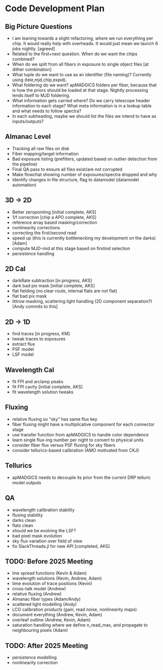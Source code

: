 # Code Development Plan

## Big Picture Questions
- I am leaning towards a slight refactoring, where we run everything per chip. It would really help with overheads. It would just mean we launch 6 jobs nightly. [agreed]
- Related to the first+next question. When do we want the chips combined?
- When do we split from all fibers in exposure to single object files [at dither combination]
- What tuple do we want to use as an identifier (file naming)? Currently using (tele,mjd,chip,expid).
- What foldering do we want? apMADGICS folders per fiber, because that is how the priors should be loaded at that stage. Nightly processing lends itself to MJD foldering.
- What information gets carried where? Do we carry telescope header information to each stage? What meta information is in a lookup table and what needs to follow spectra?
- In each subheading, maybe we should list the files we intend to have as inputs/outputs?

## Almanac Level
- Tracking all raw files on disk
- Fiber mapping/target information
- Bad exposure listing (prefilters, updated based on outlier detection from the pipeline)
- Final QA pass to ensure all files exist/are not corrupted
- Make flowchat showing number of exposures/spectra dropped and why
- Identify changes in file structure, flag to datamodel (datamodel automation)

## 3D -> 2D
- Better zeropointing [initial complete, AKS]
- 1/f correction [chip a APO complete, AKS]
- reference array based masking/correction
- nonlinearity corrections
- correcting the first/second read
- speed up (this is currently bottlenecking my development on the darks) [Adam]
- compute MJD-mid at this stage based on firstind selection
- persistence handling

## 2D Cal
- darkRate subtraction [in progress, AKS]
- dark bad pix mask [initial complete, AKS]
- flat fielding (no clear route, internal flats are not flat)
- flat bad pix mask
- littrow masking, scattering light handling (2D component separation?) [Andy commits to this]

## 2D -> 1D
- find traces [in progress, KM]
- tweak traces to exposures
- extract flux
- PSF model
- LSF model

## Wavelength Cal
- fit FPI and arclamp peaks
- fit FPI cavity [initial complete, AKS]
- fit wavelength solution tweaks

## Fluxing
- relative fluxing so "sky" has same flux key
- fiber fluxing might have a multiplicative component for each connector stage
- use transfer function from apMADGICS to handle color dependence
- learn single flux-ing number per night to convert to physical units
- consider fiber flux versus PSF fluxing for sky fibers
- consider tellurics-based calibration (AMO motivated from CKJ)

## Tellurics
- apMADGICS needs to decouple its prior from the current DRP telluric model outputs

## QA
- wavelength calibration stability
- fluxing stability
- darks clean
- flats clean
- should we be evolving the LSF?
- bad pixel mask evolution
- sky flux variation over field of view
- fix SlackThreads.jl for new API [completed, AKS]

## TODO: Before 2025 Meeting
- line spread functions (Kevin & Adam)
- wavelength solutions (Kevin, Andrew, Adam)
- time evolution of trace positions (Kevin)
- cross-talk model (Andrew)
- relative fluxing (Andrew)
- Almanac fiber types (Adam/Andy)
- scattered light modelling (Andy)
- LCO calibration products (gain, read noise, nonlinearity maps)
- document everything (Andrew, Kevin, Adam)
- overleaf outline (Andrew, Kevin, Adam)
- saturation handling where we define n_read_max, and propagate to neighbouring pixels (Adam)

## TODO: After 2025 Meeting
- persistence modelling
- nonlinearity correction


